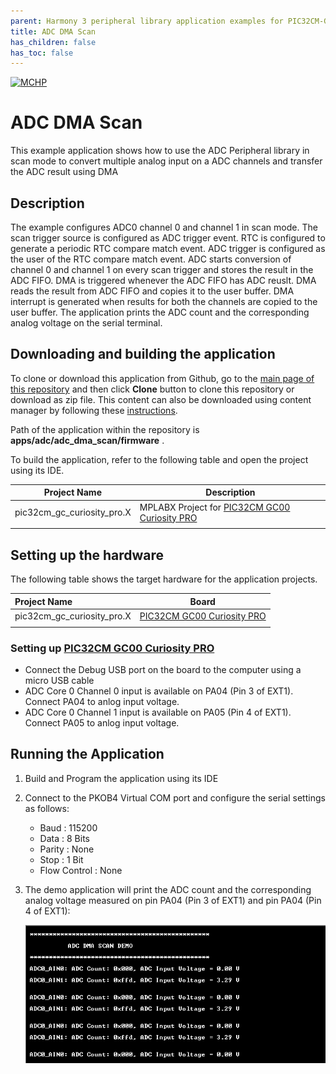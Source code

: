```yaml
---
parent: Harmony 3 peripheral library application examples for PIC32CM-GC/SG family
title: ADC DMA Scan
has_children: false
has_toc: false
---
```


[![MCHP](https://www.microchip.com/ResourcePackages/Microchip/assets/dist/images/logo.png)](https://www.microchip.com)

# ADC DMA Scan

This example application shows how to use the ADC Peripheral library in scan mode to convert multiple analog input on a ADC channels and transfer the ADC result using DMA

## Description

The example configures ADC0 channel 0 and channel 1 in scan mode. The scan trigger source is configured as ADC trigger event. RTC is configured to generate a periodic RTC compare match event. ADC trigger is configured as the user of the RTC compare match event. ADC starts conversion of channel 0 and channel 1 on every scan trigger and stores the result in the ADC FIFO. DMA is triggered whenever the ADC FIFO has ADC reuslt. DMA reads the result from ADC FIFO and copies it to the user buffer. DMA interrupt is generated when results for both the channels are copied to the user buffer. The application prints the ADC count and the corresponding analog voltage on the serial terminal.

## Downloading and building the application

To clone or download this application from Github, go to the [main page of this repository](https://github.com/Microchip-MPLAB-Harmony/csp_apps_pic32cm_sg_gc) and then click **Clone** button to clone this repository or download as zip file.
This content can also be downloaded using content manager by following these [instructions](https://github.com/Microchip-MPLAB-Harmony/contentmanager/wiki).

Path of the application within the repository is **apps/adc/adc_dma_scan/firmware** .

To build the application, refer to the following table and open the project using its IDE.

| Project Name      | Description                                    |
| ----------------- | ---------------------------------------------- |
| pic32cm_gc_curiosity_pro.X    | MPLABX Project for [PIC32CM GC00 Curiosity PRO]()|
|||

## Setting up the hardware

The following table shows the target hardware for the application projects.

| Project Name| Board|
|:---------|:---------:|
| pic32cm_gc_curiosity_pro.X    | [PIC32CM GC00 Curiosity PRO]()|
|||

### Setting up [PIC32CM GC00 Curiosity PRO]()

- Connect the Debug USB port on the board to the computer using a micro USB cable
- ADC Core 0 Channel 0 input is available on PA04 (Pin 3 of EXT1). Connect PA04 to anlog input voltage.
- ADC Core 0 Channel 1 input is available on PA05 (Pin 4 of EXT1). Connect PA05 to anlog input voltage.

## Running the Application

1. Build and Program the application using its IDE
2. Connect to the PKOB4 Virtual COM port and configure the serial settings as follows:
    - Baud : 115200
    - Data : 8 Bits
    - Parity : None
    - Stop : 1 Bit
    - Flow Control : None
3. The demo application will print the ADC count and the corresponding analog voltage measured on pin PA04 (Pin 3 of EXT1) and pin PA04 (Pin 4 of EXT1):

	![output](images/image_1.png)
